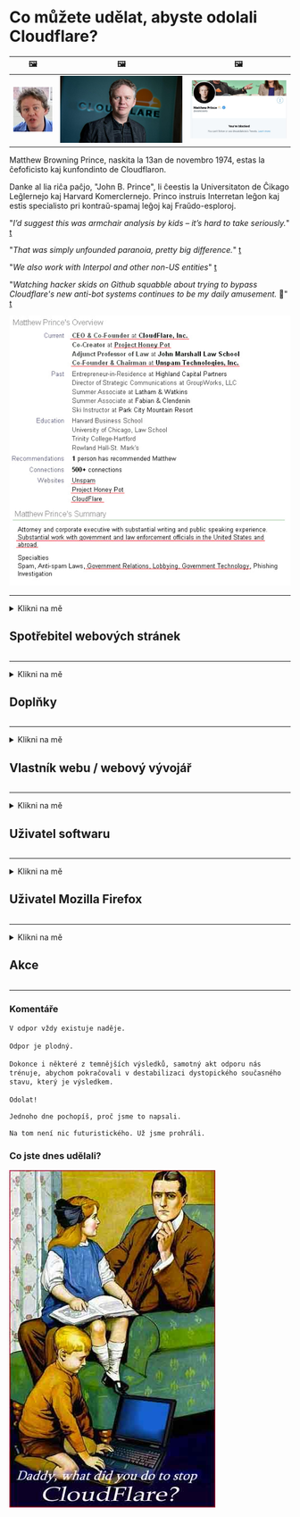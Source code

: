 # Co můžete udělat, abyste odolali Cloudflare?

| 🖼 | 🖼 | 🖼 |
| --- | --- | --- |
| ![](../image/matthew_prince_teen.jpg) | ![](../image/matthew_prince.jpg) | ![](../image/blockedbymatthewprince.jpg) |


Matthew Browning Prince, naskita la 13an de novembro 1974, estas la ĉefoficisto kaj kunfondinto de Cloudflaron.

Danke al lia riĉa paĉjo, "John B. Prince", li ĉeestis la Universitaton de Ĉikago Leĝlernejo kaj Harvard Komerclernejo.
Princo instruis Interretan leĝon kaj estis specialisto pri kontraŭ-spamaj leĝoj kaj Fraŭdo-esploroj.


"*I’d suggest this was armchair analysis by kids – it’s hard to take seriously.*" [t](https://www.theguardian.com/technology/2015/nov/19/cloudflare-accused-by-anonymous-helping-isis)

"*That was simply unfounded paranoia, pretty big difference.*"  [t](https://twitter.com/xxdesmus/status/992757936123359233)

"*We also work with Interpol and other non-US entities*" [t](https://twitter.com/eastdakota/status/1203028504184360960)

"*Watching hacker skids on Github squabble about trying to bypass Cloudflare's new anti-bot systems continues to be my daily amusement.* 🍿" [t](https://twitter.com/eastdakota/status/1273277839102656515)


![](../image/whoismp.jpg)

---


<details>
<summary>Klikni na mě

## Spotřebitel webových stránek
</summary>


- Pokud web, který se vám líbí, používá Cloudflare, řekněte jim, aby Cloudflare nepoužívali.
  - Kňučení na sociálních médiích, jako je Facebook, Reddit, Twitter nebo Mastodon, nic nezmění. [Akce jsou hlasitější než hashtagy.](https://twitter.com/phyzonloop/status/1274132092490862594)
  - Pokud se chcete stát užitečným, zkuste kontaktovat vlastníka webu.

[Řekl Cloudflare](https://github.com/Eloston/ungoogled-chromium/issues/783):
```
Doporučujeme vám kontaktovat administrátory konkrétních služeb nebo webů, se kterými narazíte, a sdílet své zkušenosti.
```

[Pokud o to nepožádáte, vlastník webu tento problém nikdy nezná.](../PEOPLE.md)

![](../image/liberapay.jpg)

[Úspěšný příklad](https://counterpartytalk.org/t/turn-off-cloudflare-on-counterparty-co-plz/164/5).<br>
Máš problém? [Zvyšte hlas hned.](https://github.com/maraoz/maraoz.github.io/issues/1) Příklad níže.

```
Jen pomáháte podnikové cenzuře a hromadnému sledování.
http://crimeflare.eu.org
```

```
Vaše webová stránka se nachází v soukromé zděné zahradě CloudFlare, která zneužívá soukromí.
http://crimeflare.eu.org
```

- Přečtěte si zásady ochrany osobních údajů webových stránek.
  - pokud je web za Cloudflare nebo používá služby spojené s Cloudflare.

Musí vysvětlit, co je to „Cloudflare“, a požádat o povolení ke sdílení vašich dat s Cloudflare. Pokud tak neučiníte, bude to mít za následek porušení důvěry a je třeba se vyhnout dotyčným webovým stránkám.

[Přijatelný příklad zásad ochrany osobních údajů je zde](https://archive.is/bDlTz) ("Subprocessors" > "Entity Name")

```
Přečetl jsem si vaše zásady ochrany osobních údajů a nemohu najít slovo Cloudflare.
Odmítám s vámi sdílet data, pokud budete i nadále posílat moje data do Cloudflare.
http://crimeflare.eu.org
```

Toto je příklad zásad ochrany osobních údajů, které nemají slovo Cloudflare.
[Liberland Jobs](https://archive.is/daKIr) [privacy policy](https://docsend.com/view/feiwyte):

![](../image/cfwontobey.jpg)

Cloudflare mají své vlastní zásady ochrany osobních údajů.
[Cloudflare miluje doxxing lidí.](https://www.reddit.com/r/GamerGhazi/comments/2s64fe/be_wary_reporting_to_cloudflare/)

Zde je dobrý příklad registračního formuláře webových stránek.
AFAIK, to dělá nulový web. Budeš jim věřit?

```
Kliknutím na „Přihlásit se k XYZ“ vyjadřujete souhlas s našimi podmínkami služby a prohlášení o ochraně osobních údajů.
Souhlasíte také se sdílením svých údajů se společností Cloudflare a také souhlasíte s prohlášením o ochraně osobních údajů cloudflare.
Pokud Cloudflare odhalí vaše informace nebo vám nedovolí připojit se k našim serverům, není to naše chyba. [*]

[ Přihlásit se ] [ nesouhlasím ]
```
[*] [PEOPLE.md](../PEOPLE.md)


- Snažte se nepoužívat jejich služby. Pamatujte, že vás sleduje Cloudflare.
  - ["I'm in your TLS, sniffin' your passworz"](../image/iminurtls.jpg)

- Vyhledejte další web. Na internetu existují alternativy a příležitosti!

- Přesvědčte své přátele, aby používali Tor denně.
  - Anonymita by měla být standardem otevřeného internetu!
  - [Všimněte si, že projekt Tor se mu tento projekt nelíbí.](../HISTORY.md)

</details>

------

<details>
<summary>Klikni na mě

## Doplňky
</summary>

- Pokud používáte prohlížeč Firefox, Tor Browser nebo Ungoogled Chromium, použijte jeden z níže uvedených doplňků.
  - Pokud chcete přidat další nový doplněk, zeptejte se na něj jako první.


| název | Vývojář | Podpěra, podpora | Může blokovat | Může upozornit | Chrome |
| -------- | -------- | -------- | -------- | -------- | -------- |
| [Bloku Cloudflaron MITM-Atakon](../subfiles/addon/bcma.md) | #Addon | [ ? ](http://crimeflare.eu.org/) | **Ano**     | **Ano**     |  **Ano** |
| [Ĉu ligoj estas vundeblaj al MITM-atako?](../subfiles/addon/ismm.md) | #Addon | [ ? ](http://crimeflare.eu.org/) | Ne     | **Ano**     |  **Ano** |
| [Ĉu ĉi tiuj ligoj blokos Tor-uzanton?](../subfiles/addon/isat.md) | #Addon | [ ? ](http://crimeflare.eu.org/) | Ne     | **Ano**     |  **Ano** |
| [Block Cloudflare MITM Attack](https://trac.torproject.org/projects/tor/attachment/ticket/24351/block_cloudflare_mitm_attack-1.0.14.1-an%2Bfx.xpi)<br>[**DELETED BY TOR PROJECT**](../HISTORY.md) | nullius | [ ? ](../tool/block_cloudflare_mitm_fx), [Link](http://crimeflare.eu.org/) | **Ano**     | **Ano**     |  Ne |
| [TPRB](http://sw.nnpaefp7pkadbxxkhz2agtbv2a4g5sgo2fbmv3i7czaua354334uqqad.onion/) | Sw | [ ? ](http://sw.nnpaefp7pkadbxxkhz2agtbv2a4g5sgo2fbmv3i7czaua354334uqqad.onion/) | **Ano**     | **Ano**     |  Ne |
| [Detect Cloudflare](https://addons.mozilla.org/en-US/firefox/addon/detect-cloudflare/) | Frank Otto | [ ? ](https://github.com/traktofon/cf-detect) | Ne     | **Ano**     |  Ne |
| [True Sight](https://addons.mozilla.org/en-US/firefox/addon/detect-cloudflare-plus/) | claustromaniac | [ ? ](https://github.com/claustromaniac/detect-cloudflare-plus) | Ne     | **Ano**     |  Ne |
| [Which Cloudflare datacenter am I visiting?](https://addons.mozilla.org/en-US/firefox/addon/cf-pop/) | 依云 | [ ? ](https://github.com/lilydjwg/cf-pop) | Ne     | **Ano**     |  Ne |
| [My Privacy DNS - Link Details](https://mypdns.org/infrastructure/mypdns-reporter/-/blob/master/client/addon.md#mypdns-link-details) | My Privacy DNS | [ ? ](https://mypdns.org/MypDNS/support/-/issues) | Ingen     | **Ja**     |  Ingen |


- „Decentraleyes“ může zastavit připojení k „CDNJS (Cloudflare)“.
  - Zabraňuje tomu, aby se do sítí dostalo mnoho požadavků, a slouží místním souborům, aby se stránky nerozbily.
  - Vývojář odpověděl: "[very concerning indeed](https://github.com/Synzvato/decentraleyes/issues/236#issuecomment-352049501)", "[widespread usage severely centralizes the web](https://github.com/Synzvato/decentraleyes/issues/251#issuecomment-366752049)"

- [Můžete také odebrat nebo nedůvěřovat certifikátu Cloudflare od vaší certifikační autority (CA).](https://www.ssl.com/how-to/remove-root-certificate-firefox/)

</details>

------

<details>
<summary>Klikni na mě

## Vlastník webu / webový vývojář
</summary>


![](../image/word_cloudflarefree.jpg)

- Nepoužívejte řešení Cloudflare, období.
  - Dokážete to lépe, že? [Zde je postup, jak odebrat předplatná Cloudflare, plány, domény nebo účty.](https://support.cloudflare.com/hc/en-us/articles/200167776-Removing-subscriptions-plans-domains-or-accounts)

| 🖼 | 🖼 |
| --- | --- |
| ![](../image/htmlalertcloudflare.jpg) | ![](../image/htmlalertcloudflare2.jpg) |

- Chcete více zákazníků? Víš co dělat. Nápověda je „nad řádkem“.
  - [Dobrý den, napsali jste „Bereme vaše soukromí vážně“, ale zobrazilo se mi „Chyba 403 Zakázáno anonymní proxy není povoleno“.](https://it.slashdot.org/story/19/02/19/0033255/stop-saying-we-take-your-privacy-and-security-seriously) Proč blokujete Tor nebo VPN? A proč blokujete dočasné e-maily?

![](../image/anonexist.jpg)

- Použití Cloudflare zvýší šance na výpadek. Návštěvníci nemají přístup na váš web, pokud je váš server nefunkční nebo Cloudflare nefunguje.
  - [Opravdu jste si mysleli, že Cloudflare nikdy neklesne?](https://www.ibtimes.com/cloudflare-down-not-working-sites-producing-504-gateway-timeout-errors-2618008) [Another](https://twitter.com/Jedduff/status/1097875615997399040) [sample](https://twitter.com/search?f=tweets&vertical=default&q=Cloudflare%20is%20having%20problems). [Need more](../PEOPLE.md)?

![](../image/cloudflareinternalerror.jpg)

- Používání služby Cloudflare k proxy služby „API“, „server aktualizace softwaru“ nebo „RSS feed“ poškodí vašeho zákazníka. Zavolal vám zákazník a řekl: „Už nemůžu používat vaše API“ a vy vůbec netušíte, o co jde. Cloudflare může tiše blokovat vašeho zákazníka. Myslíte si, že je to v pořádku?
  - Existuje mnoho služeb čtečky RSS a online čtečky RSS. Proč publikujete RSS kanál, pokud lidem nedovolíte přihlásit se k odběru?

![](../image/rssfeedovercf.jpg)

- Potřebujete certifikát HTTPS? Použijte možnost „Pojďme zašifrovat“ nebo ji jednoduše zakoupte od společnosti CA.

- Potřebujete server DNS? Nemůžete nastavit svůj vlastní server? A co ty: [Hurricane Electric Free DNS](https://dns.he.net/), [Dyn.com](https://dyn.com/dns/), [1984 Hosting](https://www.1984hosting.com/), [Afraid.Org (Správce smaže váš účet, pokud používáte TOR)](https://freedns.afraid.org/)
  - [Alternativoj al DNS](../subfiles/alternative/domaindns.md)

- Hledáte hostingové služby? Pouze zdarma? A co ty: [Onion Service](http://vww6ybal4bd7szmgncyruucpgfkqahzddi37ktceo3ah7ngmcopnpyyd.onion/en/security/network-security/tor/onionservices-best-practices), [Free Web Hosting Area](https://freewha.com/), [Autistici/Inventati Web Site Hosting](https://www.autinv5q6en4gpf4.onion/services/website), [Github Pages](https://pages.github.com/), [Surge](https://surge.sh/)
  - [Alternativy k Cloudflare](../subfiles/alternative/cloudflare.md)

- Používáte web „cloudflare-ipfs.com“? [Víte, že Cloudflare IPFS je špatný?](../PEOPLE.md)

- Nainstalujte na svůj server bránu firewall webových aplikací, jako je OWASP a Fail2Ban, a nakonfigurujte ji správně.
  - Blokování Tor není řešením. Netrestejte každého jen za malé špatné uživatele.

- Přesměrujte nebo zablokujte uživatelům „Cloudflare Warp“ přístup na váš web. A pokud je to možné, uveďte důvod.

> Seznam IP: "[Aktuální rozsahy IP adres Cloudflare](cloudflare_inc/)"

> A: Stačí je zablokovat

```
server {
...
deny 173.245.48.0/20;
deny 103.21.244.0/22;
deny 103.22.200.0/22;
deny 103.31.4.0/22;
deny 141.101.64.0/18;
deny 108.162.192.0/18;
deny 190.93.240.0/20;
deny 188.114.96.0/20;
deny 197.234.240.0/22;
deny 198.41.128.0/17;
deny 162.158.0.0/15;
deny 104.16.0.0/12;
deny 172.64.0.0/13;
deny 131.0.72.0/22;
deny 2400:cb00::/32;
deny 2606:4700::/32;
deny 2803:f800::/32;
deny 2405:b500::/32;
deny 2405:8100::/32;
deny 2a06:98c0::/29;
deny 2c0f:f248::/32;
...
}
```

> B: Přesměrování na stránku s varováním

```
http {
...
geo $iscf {
default 0;
173.245.48.0/20 1;
103.21.244.0/22 1;
103.22.200.0/22 1;
103.31.4.0/22 1;
141.101.64.0/18 1;
108.162.192.0/18 1;
190.93.240.0/20 1;
188.114.96.0/20 1;
197.234.240.0/22 1;
198.41.128.0/17 1;
162.158.0.0/15 1;
104.16.0.0/12 1;
172.64.0.0/13 1;
131.0.72.0/22 1;
2400:cb00::/32 1;
2606:4700::/32 1;
2803:f800::/32 1;
2405:b500::/32 1;
2405:8100::/32 1;
2a06:98c0::/29 1;
2c0f:f248::/32 1;
}
...
}

server {
...
if ($iscf) {rewrite ^ https://example.com/cfwsorry.php;}
...
}

<?php
header('HTTP/1.1 406 Not Acceptable');
echo <<<CLOUDFLARED
Thank you for visiting ourwebsite.com!<br />
We are sorry, but we can't serve you because your connection is being intercepted by Cloudflare.<br />
Please read http://crimeflare.eu.org for more information.<br />
CLOUDFLARED;
die();
```

- Pokud věříte ve svobodu a vítáte anonymní uživatele, nastavte Tor Onion Service nebo I2P insite.

- Požádejte o radu další operátory duálních webových stránek Clearnet / Tor a získejte anonymní přátele!

</details>

------

<details>
<summary>Klikni na mě

## Uživatel softwaru
</summary>


- Discord používá CloudFlare. Alternativy? Doporučujeme [**Briar** (Android)](https://f-droid.org/en/packages/org.briarproject.briar.android/), [Ricochet (PC)](https://ricochet.im/), [Tox + Tor (Android/PC)](https://tox.chat/download.html)
  - Briar obsahuje Tor daemona, takže nemusíte instalovat Orbota.
  - Vývojáři Qwtch, Open Privacy, odstranili projekt stop_cloudflare ze své služby git bez předchozího upozornění.

- Pokud používáte Debian GNU / Linux nebo jakýkoli jeho derivát, přihlaste se: [bug #831835](https://bugs.debian.org/cgi-bin/bugreport.cgi?bug=831835). A pokud můžete, pomozte ověřit opravu a pomozte správci dospět ke správnému závěru, zda by měl být přijat.

- Tyto prohlížeče vždy doporučujeme.

| název | Vývojář | Podpěra, podpora | Komentář |
| -------- | -------- | -------- | -------- |
| [Ungoogled-Chromium](https://ungoogled-software.github.io/ungoogled-chromium-binaries/) | Eloston | [ ? ](https://github.com/Eloston/ungoogled-chromium) | PC (Win, Mac, Linux)  _!Tor_ |
| [Bromite](https://www.bromite.org/fdroid) | Bromite | [ ? ](https://github.com/bromite/bromite/issues) | Android  _!Tor_ |
| [Tor Browser](https://www.torproject.org/download/) | Tor Project | [ ? ](https://support.torproject.org/) | PC (Win, Mac, Linux)  _Tor_|
| [Tor Browser Android](https://www.torproject.org/download/) | Tor Project | [ ? ](https://support.torproject.org/) | Android  _Tor_|
| [Onion Browser](https://itunes.apple.com/us/app/onion-browser/id519296448?mt=8) | Mike Tigas | [ ? ](https://github.com/OnionBrowser/OnionBrowser/issues) | Apple iOS  _Tor_|
| [GNU/Icecat](https://www.gnu.org/software/gnuzilla/) | GNU | [ ? ](https://www.gnu.org/software/gnuzilla/) | PC (Linux) |
| [IceCatMobile](https://f-droid.org/en/packages/org.gnu.icecat/) | GNU | [ ? ](https://lists.gnu.org/mailman/listinfo/bug-gnuzilla) | Android |
| [Iridium Browser](https://iridiumbrowser.de/about/) | Iridium | [ ? ](https://github.com/iridium-browser/iridium-browser/) | PC (Win, Mac, Linux, OpenBSD) |


Soukromí jiného softwaru je nedokonalé. To neznamená, že prohlížeč Tor je „dokonalý“.
Na internetu a technologiích není 100% bezpečný ani 100% soukromý.

- Nechcete používat Tor? S démonem Tor můžete použít libovolný prohlížeč.
  - [Všimněte si, že projekt Tor se to nelíbí.](https://support.torproject.org/tbb/tbb-9/) Pokud to můžete udělat, použijte Tor Browser.
- [Jak používat Chromium s Tor](../subfiles/chromium_tor.md)


Pojďme si promluvit o soukromí jiného softwaru.

- [Pokud opravdu potřebujete používat Firefox, zvolte „Firefox ESR“.](https://www.mozilla.org/en-US/firefox/organizations/)
  - [Firefox - hlídací pes spywaru](https://spyware.neocities.org/articles/firefox.html)
  - [Firefox odmítá svobodu projevu, zakazuje svobodu projevu](https://web.archive.org/web/20200423010026/https://reclaimthenet.org/firefox-rejects-free-speech-bans-free-speech-commenting-plugin-dissenter-from-its-extensions-gallery/)
  - ["100+ protihlasů. Vypadá to, že žádáte softwarovou společnost, aby se držela ... softwaru je v dnešní době prostě příliš mnoho."](https://old.reddit.com/r/firefox/comments/gutdiw/weve_got_work_to_do_the_mozilla_blog/fslbbb6/)
  - [Proč mi Firefox zobrazuje v mém panelu URL sponzorované odkazy?](https://www.reddit.com/r/firefox/comments/jybx2w/uh_why_is_firefox_showing_me_sponsored_links_in/)
  - [Mozilla - ztělesněný ďábel](https://digdeeper.neocities.org/ghost/mozilla.html)

- [Pamatujte, že Mozilla používá službu Cloudflare.](https://www.robtex.com/dns-lookup/www.mozilla.org) [Ve svém produktu také používají službu DNS Cloudflare.](https://www.theregister.co.uk/2018/03/21/mozilla_testing_dns_encryption/)

- [Mozilla tento lístek oficiálně odmítla.](https://bugzilla.mozilla.org/show_bug.cgi?id=1426618)

- [Firefox Focus je vtip.](https://github.com/mozilla-mobile/focus-android/issues/1743) [Slíbili, že vypnou telemetrii, ale změnili ji.](https://github.com/mozilla-mobile/focus-android/issues/4210)

- [Vývojář PaleMoon / Basilisk miluje Cloudflare.](https://github.com/mozilla-mobile/focus-android/issues/1743#issuecomment-345993097)
  - [Archivní server Pale Moon hackl a šířil malware po dobu 18 měsíců](https://www.reddit.com/r/privacytoolsIO/comments/cc808y/pale_moons_archive_server_hacked_and_spread/)
  - Také nenávidí uživatele Tor - "[Nechť je nepřátelský vůči Torovi. Myslím, že většina webů by měla být vůči Tor nepřátelská vzhledem k jeho extrémně vysokému faktoru zneužívání.](https://github.com/yacy/yacy_search_server/issues/314#issuecomment-565932097)"

- [Waterfox má vážný problém s „telefony domů“](https://spyware.neocities.org/articles/waterfox.html)

- [Google Chrome je spyware.](https://www.gnu.org/proprietary/malware-google.en.html)
  - [Google profiluje vaši aktivitu.](https://spyware.neocities.org/articles/chrome.html)

- [SRWare Iron dělá příliš mnoho telefonů domácí připojení.](https://spyware.neocities.org/articles/iron.html) Připojuje se také k doménám Google.

- [Brave Browser whitelist Facebook / Twitter trackers.](https://www.bleepingcomputer.com/news/security/facebook-twitter-trackers-whitelisted-by-brave-browser/)
  - [Zde je více problémů.](https://spyware.neocities.org/articles/brave.html)
  - [binance ID přidruženého subjektu](https://twitter.com/cryptonator1337/status/1269594587716374528)

- [Microsoft Edge umožňuje Facebooku spouštět Flash kód za zády uživatelů.](https://www.zdnet.com/article/microsoft-edge-lets-facebook-run-flash-code-behind-users-backs/)

- [Vivaldi nerespektuje vaše soukromí.](https://spyware.neocities.org/articles/vivaldi.html)

- [Úroveň spywaru Opera: Extrémně vysoká](https://spyware.neocities.org/articles/opera.html)

- Apple iOS: [Neměli byste vůbec používat iOS, hlavně proto, že se jedná o malware.](https://www.gnu.org/proprietary/malware-apple.html)

Proto doporučujeme pouze výše uvedenou tabulku. Nic jiného.

</details>

------

<details>
<summary>Klikni na mě

## Uživatel Mozilla Firefox
</summary>


- „Firefox Nightly“ bude odesílat informace na úrovni ladění na servery Mozilla bez metody odhlášení.
  - [Servery Mozilla spouští Cloudflare](https://www.digwebinterface.com/?hostnames=www.mozilla.org%0D%0Amozilla.cloudflare-dns.com&type=&ns=resolver&useresolver=8.8.4.4&nameservers=)

- Je možné zakázat Firefoxu připojení k serverům Mozilla.
  - [Průvodce šablonami zásad Mozilly](https://github.com/mozilla/policy-templates/blob/master/README.md)
  - Pamatujte, že tento trik může přestat fungovat v pozdější verzi, protože Mozilla si ráda přidává na seznam povolených.
  - K jejich úplnému zablokování použijte bránu firewall a filtr DNS.

"`/distribution/policies.json`"

>     "WebsiteFilter": {
> 		"Block": [
> 		"*://*.mozilla.com/*",
> 		"*://*.mozilla.net/*",
> 		"*://*.mozilla.org/*",
> 		"*://webcompat.com/*",
> 		"*://*.firefox.com/*",
> 		"*://*.thunderbird.net/*",
> 		"*://*.cloudflare.com/*"
> 		]
>     },


- ~~Nahlaste chybu na trackeru mozilly a řekněte jim, aby nepoužívali Cloudflare.~~ Na bugzille byla hlášena chyba. Mnoho lidí zveřejnilo své znepokojení, ale chyba byla v roce 2018 skryta správcem.

- DoH můžete ve Firefoxu deaktivovat.
  - [Změňte výchozího poskytovatele DNS pro Firefox](../subfiles/change-firefox-dns.md)

![](../image/firefoxdns.jpg)

- [Pokud byste chtěli používat DNS od jiného poskytovatele než ISP, zvažte použití služby DNS OpenNIC Tier2 nebo kterékoli ze služeb DNS jiných než Cloudflare.](https://wiki.opennic.org/start)
![](../image/opennic.jpg)
  - Blokovat Cloudflare pomocí DNS. [Crimeflare DNS](../subfiles/service/publicdns.md)

- Tor můžete použít jako překladač DNS. [Pokud nejste odborníkem na Tor, zeptejte se zde.](https://tor.stackexchange.com/)

> **Jak?**
> 1. Stáhněte si Tor a nainstalujte jej do počítače.
> 2. Přidejte tento řádek do souboru "torrc".
> DNSPort 127.0.0.1:53
> 3. Restart Tor.
> 4. Nastavte server DNS svého počítače na „127.0.0.1“.

</details>

------

<details>
<summary>Klikni na mě

## Akce
</summary>


- Řekněte ostatním ve svém okolí o nebezpečích Cloudflare.

- [Pomozte vylepšit toto úložiště.](http://crimeflare.eu.org)
  - Oba seznamy, argumenty proti němu a podrobnosti.

- [Dokumentujte a zveřejňujte, kde se s Cloudflare (a podobnými společnostmi) něco pokazí, a nezapomeňte zmínit toto úložiště, když tak učiníte](http://crimeflare.eu.org) :)

- Ve výchozím nastavení získáte více lidí, kteří používají Tor, aby mohli zažít web z pohledu různých částí světa.

- Založte skupiny na sociálních médiích a v masném prostoru, které se věnují osvobození světa od Cloudflare.

- Pokud je to vhodné, propojte tyto skupiny v tomto úložišti - toto může být místo pro koordinaci spolupráce ve skupinách.

- [Založte družstvo, které může poskytnout smysluplnou nefiremní alternativu k Cloudflare.](../subfiles/alternative/cloudflare.md)

- Dejte nám vědět o jakýchkoli alternativách, které vám pomohou alespoň poskytnout vícevrstvou obranu proti Cloudflare.

- Pokud jste zákazníkem Cloudflare, upravte nastavení ochrany osobních údajů a počkejte, až je poruší.
  - [Poté je dostaňte pod poplatky za porušení ochrany proti spamu / ochraně soukromí.](https://twitter.com/thexpaw/status/1108424723233419264)

- Pokud se nacházíte ve Spojených státech amerických a jedná se o banku nebo účetní, zkuste vyvinout právní tlak na základě zákona Gramm – Leach – Bliley Act nebo zákona o Američanech s DIsabilities a sdělte nám, jak daleko se dostanete .

- Pokud je web vládním webem, pokuste se vyvinout právní tlak podle 1. dodatku ústavy USA.

- Pokud jste občanem EU, obraťte se na webovou stránku a odešlete své osobní údaje podle obecného nařízení o ochraně osobních údajů. Pokud vám odmítnou poskytnout vaše informace, jedná se o porušení zákona.

- Pro společnosti, které tvrdí, že nabízejí služby na svých webových stránkách, zkuste je nahlásit jako „falešnou reklamu“ organizacím na ochranu spotřebitele a BBB. Weby Cloudflare jsou obsluhovány servery Cloudflare.

- [ITU v kontextu USA naznačuje, že Cloudflare začíná být dost velký na to, aby na ně mohl být uvalen protimonopolní zákon.](https://www.itu.int/en/ITU-T/Workshops-and-Seminars/20181218/Documents/Geoff_Huston_Presentation.pdf)

- Je možné, že GNU GPL verze 4 by mohla obsahovat ustanovení proti ukládání zdrojového kódu za takovou službou, vyžadující pro všechny programy GPLv4 a novější, aby byl alespoň zdrojový kód přístupný prostřednictvím média, které nediskriminuje uživatele Tor.

- [Se vi uzas Mastodon bonvolu sekvi la konton Mitigator](../subfiles/service/altlink.md).

</details>

------

### Komentáře

```
V odpor vždy existuje naděje.

Odpor je plodný.

Dokonce i některé z temnějších výsledků, samotný akt odporu nás trénuje, abychom pokračovali v destabilizaci dystopického současného stavu, který je výsledkem.

Odolat!
```

```
Jednoho dne pochopíš, proč jsme to napsali.
```

```
Na tom není nic futuristického. Už jsme prohráli.
```

### Co jste dnes udělali?


![](../image/stopcf.jpg)
